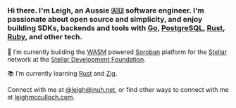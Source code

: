 ### Hi there. I'm Leigh, an Aussie 🇦🇺 software engineer. I'm passionate about open source and simplicity, and enjoy building SDKs, backends and tools with [Go], [PostgreSQL], [Rust], [Ruby], and other tech.

🔭 I’m currently building the [WASM] powered [Soroban] platform for the [Stellar] network at the [Stellar Development Foundation][SDF].

📚 I’m currently learning [Rust] and [Zig].

Connect with me at <a rel="me" href="https://inuh.net/@leigh">@leigh@inuh.net</a>, or find other ways to connect with me at [leighmcculloch.com][me].

[Go]: https://go.dev
[PostgreSQL]: https://postgresql.org
[Rust]: https://www.rust-lang.org
[Ruby]: https://www.ruby-lang.org
[Zig]: http://ziglang.org

[WASM]: https://webassembly.org
[Soroban]: https://soroban.stellar.org
[Stellar]: https://stellar.org
[SDF]: https://stellar.org/foundation

[me]: https://leighmcculloch.com
